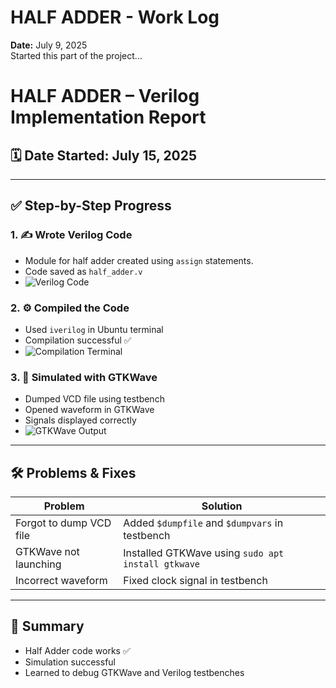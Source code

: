 # HALF ADDER - Work Log
**Date:** July 9, 2025  
Started this part of the project...

# HALF ADDER – Verilog Implementation Report

## 🗓️ Date Started: July 15, 2025

---

## ✅ Step-by-Step Progress

### 1. ✍️ Wrote Verilog Code
- Module for half adder created using `assign` statements.
- Code saved as `half_adder.v`
- ![Verilog Code](images/code.png)

### 2. ⚙️ Compiled the Code
- Used `iverilog` in Ubuntu terminal
- Compilation successful ✅
- ![Compilation Terminal](images/terminal.png)

### 3. 🔬 Simulated with GTKWave
- Dumped VCD file using testbench
- Opened waveform in GTKWave
- Signals displayed correctly
- ![GTKWave Output](images/wave.png)

---

## 🛠️ Problems & Fixes

| Problem | Solution |
|--------|----------|
| Forgot to dump VCD file | Added `$dumpfile` and `$dumpvars` in testbench |
| GTKWave not launching | Installed GTKWave using `sudo apt install gtkwave` |
| Incorrect waveform | Fixed clock signal in testbench |

---

## 📌 Summary
- Half Adder code works ✅
- Simulation successful
- Learned to debug GTKWave and Verilog testbenches
